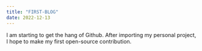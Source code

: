 ```yaml
---
title: "FIRST-BLOG"
date: 2022-12-13
---
```


I am starting to get the hang of Github. After importing my personal project, I hope to make my first open-source contribution.
